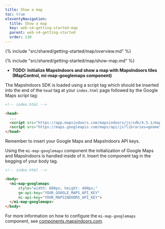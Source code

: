 ```yaml
---
title: Show a map
toc: true
eleventyNavigation:
  title: Show a map
  key: web-v4-getting-started-map
  parent: web-v4-getting-started
  order: 130
---
```


<!-- Overview -->
{% include "src/shared/getting-started/map/overview.md" %}

<!-- Set up MapsIndoors -->
{% include "src/shared/getting-started/map/show-map.md" %}

* **TODO: Initialize MapsIndoors and show a map with MapsIndoors tiles (MapControl, mi-map-googlemaps component)**

<mi-tabs>
<mi-tab label="Manually" tab-for="manually"></mi-tab>
<mi-tab label="MapsIndoors Web Components" tab-for="components"></mi-tab>

<mi-tab-panel id="manually">

The MapsIndoors SDK is loaded using a script tag which should be inserted into the end of the `head` tag at your `index.html` page followed by the Google Maps script tag:

```html
<!-- index.html -->

<head>
  ...
  <script src="https://app.mapsindoors.com/mapsindoors/js/sdk/4.5.1/mapsindoors-4.5.1.js.gz?apikey=YOUR_MAPSINDOORS_API_KEY"></script>
  <script src="https://maps.googleapis.com/maps/api/js?libraries=geometry&key=YOUR_GOOGLE_MAPS_API_KEY"></script>
</head>
```

Remember to insert your Google Maps and MapsIndoors API keys.

</mi-tab-panel>

<mi-tab-panel id="components">

Using the `mi-map-googlemaps` component the initialization of Google Maps and MapsIndoors is handled inside of it. Insert the component tag in the begging of your body tag.

```html
<!-- index.html -->

<body>
  <mi-map-googlemaps
      style="width: 600px; height: 400px;"
      gm-api-key="YOUR_GOOGLE_MAPS_API_KEY"
      mi-api-key="YOUR_MAPSINDOORS_API_KEY">
  </mi-map-googlemaps>
</body>
```

For more information on how to configure the `mi-map-googlemaps` component, see [components.mapsindoors.com](https://components.mapsindoors.com/map-googlemaps/).

</mi-tab-panel>
</mi-tabs>
